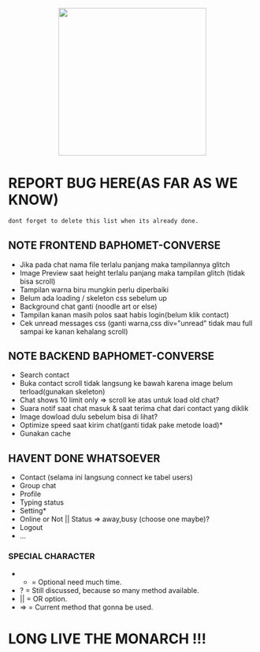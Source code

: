<p align="center"><a href="https://thesatanictemple.com/" target="_blank"><img src="https://image.freepik.com/free-vector/baphomet-cute-kawaii_60223-36.jpg" width="300" ></a></p>


# REPORT BUG HERE(AS FAR AS WE KNOW)
```bash
dont forget to delete this list when its already done.
```
## NOTE FRONTEND BAPHOMET-CONVERSE
- Jika pada chat nama file terlalu panjang maka tampilannya glitch
- Image Preview saat height terlalu panjang maka tampilan glitch (tidak bisa scroll)
- Tampilan warna biru mungkin perlu diperbaiki
- Belum ada loading / skeleton css sebelum up
- Background chat ganti (noodle art or else)
- Tampilan kanan masih polos saat habis login(belum klik contact)
- Cek unread messages css (ganti warna,css div="unread" tidak mau full sampai ke kanan kehalang scroll)
## NOTE BACKEND BAPHOMET-CONVERSE
- Search contact
- Buka contact scroll tidak langsung ke bawah karena image belum terload(gunakan skeleton)
- Chat shows 10 limit only => scroll ke atas untuk load old chat? 
- Suara notif saat chat masuk & saat terima chat dari contact yang diklik
- Image dowload dulu sebelum bisa di lihat?
- Optimize speed saat kirim chat(ganti tidak pake metode load)*
- Gunakan cache
## HAVENT DONE WHATSOEVER
- Contact (selama ini langsung connect ke tabel users)
- Group chat
- Profile
- Typing status
- Setting*
- Online or Not || Status => away,busy (choose one maybe)?
- Logout
- ...
### SPECIAL CHARACTER
- *  = Optional need much time.
- ?  = Still discussed, because so many method available.
- || = OR option.
- => = Current method that gonna be used.

# LONG LIVE THE MONARCH !!!